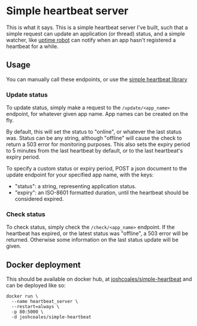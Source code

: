 # Simple heartbeat server

This is what it says. 
This is a simple heartbeat server I've built, such that a simple request can update an application 
(or thread) status, and a simple watcher, like [uptime robot](http://uptimerobot.com/) can notify 
when an app hasn't registered a heartbeat for a while.

## Usage
You can manually call these endpoints, or use the [simple heartbeat library](https://github.com/joshcoales/simple-heartbeat-lib)
### Update status
To update status, simply make a request to the `/update/<app_name>` endpoint, for whatever given 
app name.
App names can be created on the fly.

By default, this will set the status to "online", or whatever the last status was. Status can be 
any string, although "offline" will cause the check to return a 503 error for monitoring purposes.
This also sets the expiry period to 5 minutes from the last heartbeat by default, or to the last 
heartbeat's expiry period.

To specify a custom status or expiry period, POST a json document to the update endpoint for your 
specified app name, with the keys: 
- "status": a string, representing application status.
- "expiry": an ISO-8601 formatted duration, until the heartbeat should be considered expired.


### Check status
To check status, simply check the `/check/<app_name>` endpoint. If the heartbeat has expired, or 
the latest status was "offline", a 503 error will be returned. Otherwise some information on the 
last status update will be given.


## Docker deployment
This should be available on docker hub, at [joshcoales/simple-heartbeat](https://hub.docker.com/joshcoales/simple-heartbeat)
and can be deployed like so:
```shell script
docker run \
  --name heartbeat_server \
  --restart=always \
  -p 80:5000 \
  -d joshcoales/simple-heartbeat 
``` 
